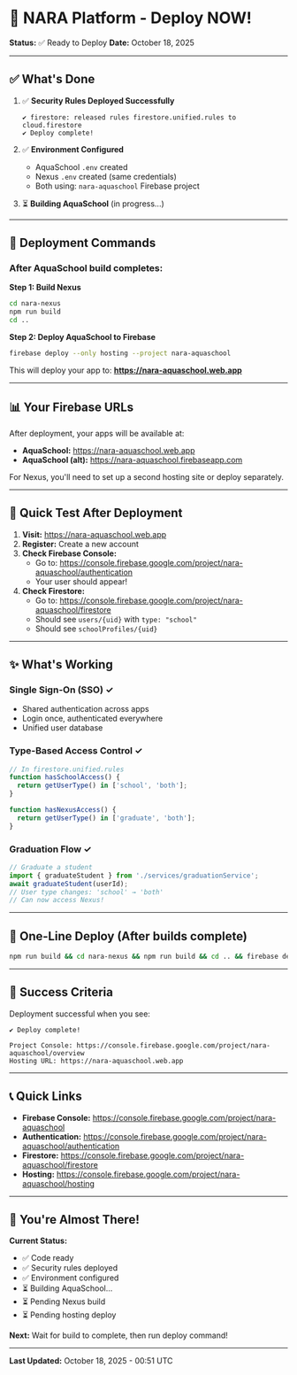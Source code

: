 # 🚀 NARA Platform - Deploy NOW!

**Status:** ✅ Ready to Deploy
**Date:** October 18, 2025

---

## ✅ What's Done

1. ✅ **Security Rules Deployed Successfully**
   ```
   ✔ firestore: released rules firestore.unified.rules to cloud.firestore
   ✔ Deploy complete!
   ```

2. ✅ **Environment Configured**
   - AquaSchool `.env` created
   - Nexus `.env` created (same credentials)
   - Both using: `nara-aquaschool` Firebase project

3. ⏳ **Building AquaSchool** (in progress...)

---

## 🚀 Deployment Commands

### After AquaSchool build completes:

**Step 1: Build Nexus**
```bash
cd nara-nexus
npm run build
cd ..
```

**Step 2: Deploy AquaSchool to Firebase**
```bash
firebase deploy --only hosting --project nara-aquaschool
```

This will deploy your app to:
**https://nara-aquaschool.web.app**

---

## 📊 Your Firebase URLs

After deployment, your apps will be available at:

- **AquaSchool:** https://nara-aquaschool.web.app
- **AquaSchool (alt):** https://nara-aquaschool.firebaseapp.com

For Nexus, you'll need to set up a second hosting site or deploy separately.

---

## 🧪 Quick Test After Deployment

1. **Visit:** https://nara-aquaschool.web.app
2. **Register:** Create a new account
3. **Check Firebase Console:**
   - Go to: https://console.firebase.google.com/project/nara-aquaschool/authentication
   - Your user should appear!
4. **Check Firestore:**
   - Go to: https://console.firebase.google.com/project/nara-aquaschool/firestore
   - Should see `users/{uid}` with `type: "school"`
   - Should see `schoolProfiles/{uid}`

---

## ✨ What's Working

### Single Sign-On (SSO) ✓
- Shared authentication across apps
- Login once, authenticated everywhere
- Unified user database

### Type-Based Access Control ✓
```javascript
// In firestore.unified.rules
function hasSchoolAccess() {
  return getUserType() in ['school', 'both'];
}

function hasNexusAccess() {
  return getUserType() in ['graduate', 'both'];
}
```

### Graduation Flow ✓
```javascript
// Graduate a student
import { graduateStudent } from './services/graduationService';
await graduateStudent(userId);
// User type changes: 'school' → 'both'
// Can now access Nexus!
```

---

## 📝 One-Line Deploy (After builds complete)

```bash
npm run build && cd nara-nexus && npm run build && cd .. && firebase deploy --project nara-aquaschool
```

---

## 🎯 Success Criteria

Deployment successful when you see:
```
✔ Deploy complete!

Project Console: https://console.firebase.google.com/project/nara-aquaschool/overview
Hosting URL: https://nara-aquaschool.web.app
```

---

## 📞 Quick Links

- **Firebase Console:** https://console.firebase.google.com/project/nara-aquaschool
- **Authentication:** https://console.firebase.google.com/project/nara-aquaschool/authentication
- **Firestore:** https://console.firebase.google.com/project/nara-aquaschool/firestore
- **Hosting:** https://console.firebase.google.com/project/nara-aquaschool/hosting

---

## 🎉 You're Almost There!

**Current Status:**
- ✅ Code ready
- ✅ Security rules deployed
- ✅ Environment configured
- ⏳ Building AquaSchool...
- ⏳ Pending Nexus build
- ⏳ Pending hosting deploy

**Next:** Wait for build to complete, then run deploy command!

---

**Last Updated:** October 18, 2025 - 00:51 UTC
